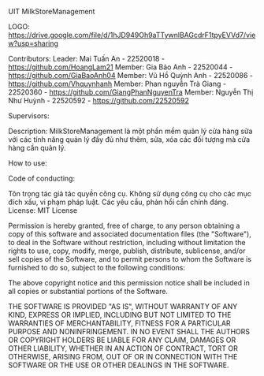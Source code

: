 UIT MilkStoreManagement

LOGO: https://drive.google.com/file/d/1hJD949Oh9aTTywnlBAGcdrF1tpyEVVd7/view?usp=sharing

Contributors: Leader: Mai Tuấn An - 22520018 - https://github.com/HoangLam21 Member: Gia Bảo Anh - 22520044 - https://github.com/GiaBaoAnh04 Member: Vũ Hồ Quỳnh Anh - 22520086 - https://github.com/Vhquynhanh Member: Phan nguyễn Trà Giang - 22520360 - https://github.com/GiangPhanNguyenTra Member: Nguyễn Thị Như Huỳnh - 22520592 - https://github.com/22520592

Supervisors: 

Description: MilkStoreManagement là một phần mềm quản lý cửa hàng sữa với các tính năng quản lý đầy đủ như thêm, sửa, xóa các đối tượng mà cửa hàng cần quản lý.

How to use: 

Code of conducting:

Tôn trọng tác giả tác quyền công cụ.
Không sử dụng công cụ cho các mục đích xấu, vi phạm pháp luật.
Các yêu cầu, phản hồi cần chính đáng.
License: MIT License

Permission is hereby granted, free of charge, to any person obtaining a copy of this software and associated documentation files (the "Software"), to deal in the Software without restriction, including without limitation the rights to use, copy, modify, merge, publish, distribute, sublicense, and/or sell copies of the Software, and to permit persons to whom the Software is furnished to do so, subject to the following conditions:

The above copyright notice and this permission notice shall be included in all copies or substantial portions of the Software.

THE SOFTWARE IS PROVIDED "AS IS", WITHOUT WARRANTY OF ANY KIND, EXPRESS OR IMPLIED, INCLUDING BUT NOT LIMITED TO THE WARRANTIES OF MERCHANTABILITY, FITNESS FOR A PARTICULAR PURPOSE AND NONINFRINGEMENT. IN NO EVENT SHALL THE AUTHORS OR COPYRIGHT HOLDERS BE LIABLE FOR ANY CLAIM, DAMAGES OR OTHER LIABILITY, WHETHER IN AN ACTION OF CONTRACT, TORT OR OTHERWISE, ARISING FROM, OUT OF OR IN CONNECTION WITH THE SOFTWARE OR THE USE OR OTHER DEALINGS IN THE SOFTWARE.
